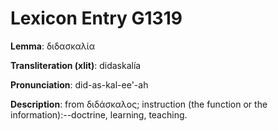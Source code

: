 # Lexicon Entry G1319

**Lemma**: διδασκαλία

**Transliteration (xlit)**: didaskalía

**Pronunciation**: did-as-kal-ee'-ah

**Description**:
from διδάσκαλος; instruction (the function or the information):--doctrine, learning, teaching.
